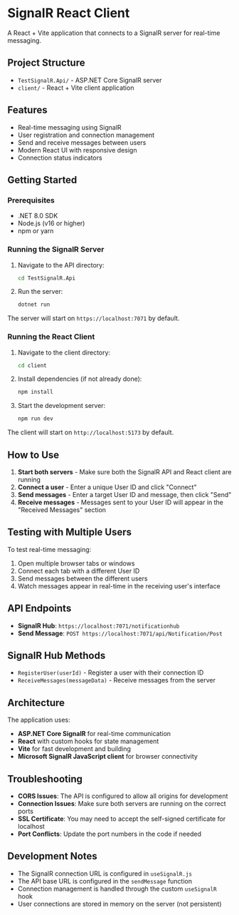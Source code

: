 # SignalR React Client

A React + Vite application that connects to a SignalR server for real-time messaging.

## Project Structure

- `TestSignalR.Api/` - ASP.NET Core SignalR server
- `client/` - React + Vite client application

## Features

- Real-time messaging using SignalR
- User registration and connection management
- Send and receive messages between users
- Modern React UI with responsive design
- Connection status indicators

## Getting Started

### Prerequisites

- .NET 8.0 SDK
- Node.js (v16 or higher)
- npm or yarn

### Running the SignalR Server

1. Navigate to the API directory:

   ```bash
   cd TestSignalR.Api
   ```

2. Run the server:
   ```bash
   dotnet run
   ```

The server will start on `https://localhost:7071` by default.

### Running the React Client

1. Navigate to the client directory:

   ```bash
   cd client
   ```

2. Install dependencies (if not already done):

   ```bash
   npm install
   ```

3. Start the development server:
   ```bash
   npm run dev
   ```

The client will start on `http://localhost:5173` by default.

## How to Use

1. **Start both servers** - Make sure both the SignalR API and React client are running
2. **Connect a user** - Enter a unique User ID and click "Connect"
3. **Send messages** - Enter a target User ID and message, then click "Send"
4. **Receive messages** - Messages sent to your User ID will appear in the "Received Messages" section

## Testing with Multiple Users

To test real-time messaging:

1. Open multiple browser tabs or windows
2. Connect each tab with a different User ID
3. Send messages between the different users
4. Watch messages appear in real-time in the receiving user's interface

## API Endpoints

- **SignalR Hub**: `https://localhost:7071/notificationhub`
- **Send Message**: `POST https://localhost:7071/api/Notification/Post`

## SignalR Hub Methods

- `RegisterUser(userId)` - Register a user with their connection ID
- `ReceiveMessages(messageData)` - Receive messages from the server

## Architecture

The application uses:

- **ASP.NET Core SignalR** for real-time communication
- **React** with custom hooks for state management
- **Vite** for fast development and building
- **Microsoft SignalR JavaScript client** for browser connectivity

## Troubleshooting

- **CORS Issues**: The API is configured to allow all origins for development
- **Connection Issues**: Make sure both servers are running on the correct ports
- **SSL Certificate**: You may need to accept the self-signed certificate for localhost
- **Port Conflicts**: Update the port numbers in the code if needed

## Development Notes

- The SignalR connection URL is configured in `useSignalR.js`
- The API base URL is configured in the `sendMessage` function
- Connection management is handled through the custom `useSignalR` hook
- User connections are stored in memory on the server (not persistent)
